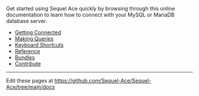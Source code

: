 Get started using Sequel Ace quickly by browsing through this online documentation to learn how to connect with your MySQL or MariaDB database server.

- [Getting Connected](get-started/)
- [Making Queries](queries.html)
- [Keyboard Shortcuts](shortcuts.html)
- [Reference](ref/)
- [Bundles](bundles/)
- [Contribute](contribute/)

---

Edit these pages at https://github.com/Sequel-Ace/Sequel-Ace/tree/main/docs
